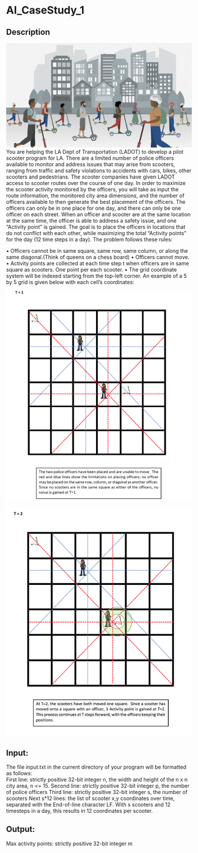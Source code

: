 # AI_CaseStudy_1
## Description 

![Intro](https://raw.githubusercontent.com/MahikanthNag/AI_CaseStudy_1/master/Scooters.jpg)
You are helping the LA Dept of Transportation (LADOT) to develop a pilot scooter program for LA. There are a limited number of police officers available to monitor and address issues that may arise from scooters, ranging from traffic and safety violations to accidents with cars, bikes, other scooters and pedestrians. The scooter companies have given LADOT access to scooter routes over the course of one day. In order to maximize the scooter activity monitored by the officers, you will take as input the route information, the monitored city area dimensions, and the number of officers available to then generate the best placement of the officers. The officers can only be in one place for one day, and there can only be one officer on each street. When an officer and scooter are at the same location at the same time, the officer is able to address a safety issue, and one “Activity point” is gained.  The goal is to place the officers in locations that do not conflict with each other, while maximizing the total “Activity points” for the day (12 time steps in a day).  The problem follows these rules: 

•	Officers cannot be in same square, same row, same column, or along the same diagonal.(Think of queens on a chess board)
•	Officers cannot move.
•	Activity points are collected at each time step t when officers are in same square as scooters. One point per each scooter.
•	The grid coordinate system will be indexed starting from the top-left corner.  An example of a 5 by 5 grid is given below with each cell’s coordinates:

![Sample State 1](https://raw.githubusercontent.com/MahikanthNag/AI_CaseStudy_1/master/SampleState1.png)

![Sample State 2](https://raw.githubusercontent.com/MahikanthNag/AI_CaseStudy_1/master/SampleState2.png)

## Input: 
The file input.txt in the current directory of your program will be formatted as follows:  
First line: strictly positive 32-bit integer n, the width and height of the n x n city area, n <= 15. 
Second line: strictly positive 32-bit integer p, the number of police officers 
Third line: strictly positive 32-bit integer s, the number of scooters 
Next s*12 lines: the list of scooter x,y coordinates over time, separated with the End-of-line character LF.  With s scooters and 12 timesteps in a day, this results in 12 coordinates per scooter. 
## Output:  
Max activity points: strictly positive 32-bit integer m 
